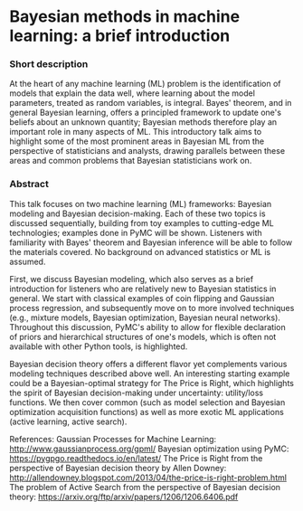 # Bayesian methods in machine learning: a brief introduction

### Short description

At the heart of any machine learning (ML) problem is the identification of models that explain the data well, where learning about the model parameters, treated as random variables, is integral. Bayes' theorem, and in general Bayesian learning, offers a principled framework to update one's beliefs about an unknown quantity; Bayesian methods therefore play an important role in many aspects of ML. This introductory talk aims to highlight some of the most prominent areas in Bayesian ML from the perspective of statisticians and analysts, drawing parallels between these areas and common problems that Bayesian statisticians work on.

### Abstract

This talk focuses on two machine learning (ML) frameworks: Bayesian modeling and Bayesian decision-making. Each of these two topics is discussed sequentially, building from toy examples to cutting-edge ML technologies; examples done in PyMC will be shown. Listeners with familiarity with Bayes' theorem and Bayesian inference will be able to follow the materials covered. No background on advanced statistics or ML is assumed.

First, we discuss Bayesian modeling, which also serves as a brief introduction for listeners who are relatively new to Bayesian statistics in general. We start with classical examples of coin flipping and Gaussian process regression, and subsequently move on to more involved techniques (e.g., mixture models, Bayesian optimization, Bayesian neural networks). Throughout this discussion, PyMC's ability to allow for flexible declaration of priors and hierarchical structures of one's models, which is often not available with other Python tools, is highlighted.

Bayesian decision theory offers a different flavor yet complements various modeling techniques described above well. An interesting starting example could be a Bayesian-optimal strategy for The Price is Right, which highlights the spirit of Bayesian decision-making under uncertainty: utility/loss functions. We then cover common (such as model selection and Bayesian optimization acquisition functions) as well as more exotic ML applications (active learning, active search).

References:
Gaussian Processes for Machine Learning: http://www.gaussianprocess.org/gpml/
Bayesian optimization using PyMC: https://pygpgo.readthedocs.io/en/latest/
The Price is Right from the perspective of Bayesian decision theory by Allen Downey: http://allendowney.blogspot.com/2013/04/the-price-is-right-problem.html
The problem of Active Search from the perspective of Bayesian decision theory: https://arxiv.org/ftp/arxiv/papers/1206/1206.6406.pdf
